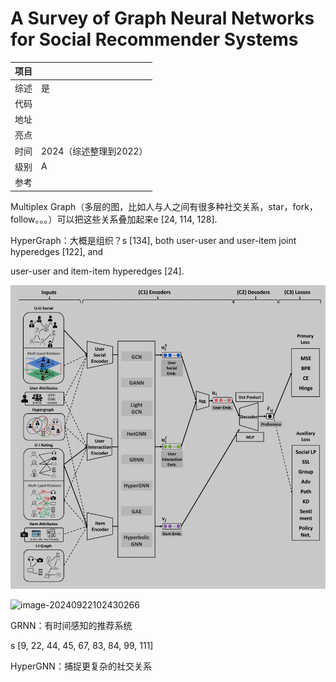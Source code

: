 # **A Survey of Graph Neural Networks for Social** **Recommender Systems**

| 项目 |                        |
| ---- | ---------------------- |
| 综述 | 是                     |
| 代码 |                        |
| 地址 |                        |
| 亮点 |                        |
| 时间 | 2024（综述整理到2022） |
| 级别 | A                      |
| 参考 |                        |

Multiplex Graph（多层的图，比如人与人之间有很多种社交关系，star，fork，follow。。。）可以把这些关系叠加起来e [24, 114, 128].

HyperGraph：大概是组织？s [134], both user-user and user-item joint hyperedges [122], and

user-user and item-item hyperedges [24].

![image-20240922102607754](assets/image-20240922102607754.png)

![image-20240922102430266](../../../../AppData/Roaming/Typora/typora-user-images/image-20240922102430266.png)

GRNN：有时间感知的推荐系统

s [9, 22, 44, 45, 67, 83, 84, 99, 111]

HyperGNN：捕捉更复杂的社交关系